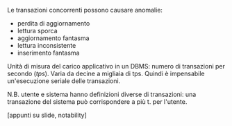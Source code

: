 Le transazioni concorrenti possono causare anomalie: 
- perdita di aggiornamento 
- lettura sporca
- aggiornamento fantasma
- lettura inconsistente
- inserimento fantasma

Unità di misura del carico applicativo in un DBMS: numero di transazioni per secondo (*tps*). Varia da decine a migliaia di tps. 
Quindi è impensabile un'esecuzione seriale delle transazioni. 

N.B. utente e sistema hanno definizioni diverse di transazioni: una transazione del sistema può corrispondere a più t. per l'utente. 

[appunti su slide, notability]

